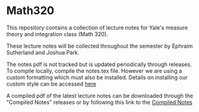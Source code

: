 # Math320

This repository contains a collection of lecture notes for Yale's measure theory and integration class (Math 320).

These lecture notes will be collected throughout the semester by Ephraim Sutherland and Joshua Park.

The notes pdf is not tracked but is updated periodically through releases. To compile locally, compile the notes.tex file. However we are using a custom formatting which must also be installed. Details on installing our custom style can be accessed [here](https://github.com/Eph97/coursework-latex)


A compiled pdf of the latest lecture notes can be downloaded through the "Compiled Notes" releases or by following this link to the [Compiled Notes](https://github.com/Eph97/Math320/releases/latest/download/notes.pdf)

